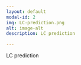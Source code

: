 ```yaml
---
layout: default
modal-id: 2
img: LC-prediction.png
alt: image-alt
description: LC prediction

---
```


LC prediction
